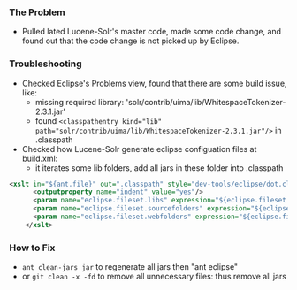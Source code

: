 ### The Problem
- Pulled lated Lucene-Solr's master code, made some code change, and found out that the code change is not picked up by Eclipse.

### Troubleshooting
- Checked Eclipse's Problems view, found that there are some build issue, like:
  - missing required library: 'solr/contrib/uima/lib/WhitespaceTokenizer-2.3.1.jar'
  - found ```<classpathentry kind="lib" path="solr/contrib/uima/lib/WhitespaceTokenizer-2.3.1.jar"/>``` in .classpath
- Checked how Lucene-Solr generate eclipse configuation files at build.xml:
  - it iterates some lib folders, add all jars in these folder into .classpath
```xml
<xslt in="${ant.file}" out=".classpath" style="dev-tools/eclipse/dot.classpath.xsl" force="true">
      <outputproperty name="indent" value="yes"/>
      <param name="eclipse.fileset.libs" expression="${eclipse.fileset.libs}"/>
      <param name="eclipse.fileset.sourcefolders" expression="${eclipse.fileset.sourcefolders}"/>
      <param name="eclipse.fileset.webfolders" expression="${eclipse.fileset.webfolders}"/>
    </xslt>
```

### How to Fix
- ```ant clean-jars jar``` to regenerate all jars then "ant eclipse"
- or ```git clean -x -fd``` to remove all unnecessary files: thus remove all jars 